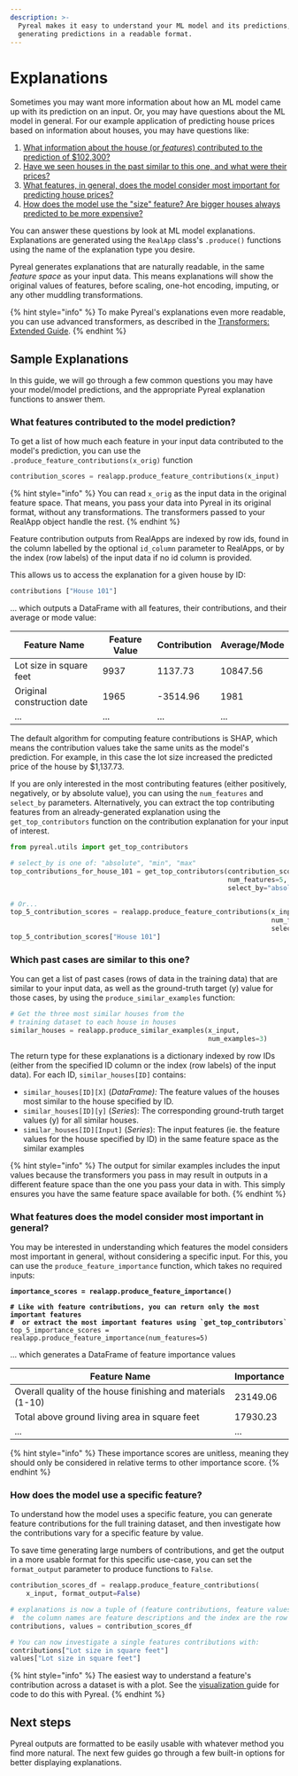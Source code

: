 ```yaml
---
description: >-
  Pyreal makes it easy to understand your ML model and its predictions,
  generating predictions in a readable format.
---
```


# Explanations

Sometimes you may want more information about how an ML model came up with its prediction on an input. Or, you may have questions about the ML model in general. For our example application of predicting house prices based on information about houses, you may have questions like:

1. [What information about the house (or _features_) contributed to the prediction of $102,300?](explanations.md#what-features-contributed-to-the-model-prediction)
2. [Have we seen houses in the past similar to this one, and what were their prices?](explanations.md#which-past-cases-are-similiar-to-this-one)
3. [What features, in general, does the model consider most important for predicting house prices?](explanations.md#what-features-does-the-model-consider-most-important-in-general)
4. [How does the model use the "size" feature? Are bigger houses always predicted to be more expensive?](explanations.md#how-does-the-model-use-a-specific-feature)

You can answer these questions by look at ML model explanations. Explanations are generated using the `RealApp` class's `.produce()` functions using the name of the explanation type you desire.

Pyreal generates explanations that are naturally readable, in the same _feature space_ as your input data. This means explanations will show the original values of features, before scaling, one-hot encoding, imputing, or any other muddling transformations.&#x20;

{% hint style="info" %}
To make Pyreal's explanations even more readable, you can use advanced transformers, as described in the [Transformers: Extended Guide](../data-preparation-and-modelling/transformers-extended-guide.md).
{% endhint %}

## Sample Explanations

In this guide, we will go through a few common questions you may have your model/model predictions, and the appropriate Pyreal explanation functions to answer them.

### What features contributed to the model prediction?

To get a list of how much each feature in your input data contributed to the model's prediction, you can use the `.produce_feature_contributions(x_orig)` function

```python
contribution_scores = realapp.produce_feature_contributions(x_input)
```

{% hint style="info" %}
You can read `x_orig` as the input data in the original feature space. That means, you pass your data into Pyreal in its original format, without any transformations. The transformers passed to your RealApp object handle the rest.
{% endhint %}

Feature contribution outputs from RealApps are indexed by row ids, found in the column labelled by the optional `id_column` parameter to RealApps, or by the index (row labels) of the input data if no id column is provided.&#x20;

This allows us to access the explanation for a given house by ID:

```python
contributions ["House 101"]
```

... which outputs a DataFrame with all features, their contributions, and their average or mode value:

| Feature Name               | Feature Value | Contribution | Average/Mode |
| -------------------------- | ------------- | ------------ | ------------ |
| Lot size in square feet    | 9937          | 1137.73      | 10847.56     |
| Original construction date | 1965          | -3514.96     | 1981         |
| ...                        | ...           | ...          | ...          |

The default algorithm for computing feature contributions is SHAP, which means the contribution values take the same units as the model's prediction. For example, in this case the lot size increased the predicted price of the house by $1,137.73.

If you are only interested in the most contributing features (either positively, negatively, or by absolute value), you can using the `num_features` and `select_by` parameters. Alternatively, you can extract the top contributing features from an already-generated explanation using the `get_top_contributors` function on the contribution explanation for your input of interest.

```python
from pyreal.utils import get_top_contributors

# select_by is one of: "absolute", "min", "max"
top_contributions_for_house_101 = get_top_contributors(contribution_scores["House 101"], 
                                                       num_features=5, 
                                                       select_by="absolute")

# Or...
top_5_contribution_scores = realapp.produce_feature_contributions(x_input, 
                                                                  num_features=5,
                                                                  select_by="absolute")
top_5_contribution_scores["House 101"]
```

### Which past cases are similar to this one?

You can get a list of past cases (rows of data in the training data) that are similar to your input data, as well as the ground-truth target (y) value for those cases, by using the `produce_similar_examples` function:

```python
# Get the three most similar houses from the 
# training dataset to each house in houses
similar_houses = realapp.produce_similar_examples(x_input, 
                                                  num_examples=3)
```

The return type for these explanations is a dictionary indexed by row IDs (either from the specified ID column or the index (row labels) of the input data). For each ID, `similar_houses[ID]` contains:

* `similar_houses[ID][X]` (_DataFrame):_ The feature values of the houses most similar to the house specified by ID.
* `similar_houses[ID][y]` (_Series_): The corresponding ground-truth target values (y) for all similar houses.
* `similar_houses[ID][Input]` (_Series_): The input features (ie. the feature values for the house specified by ID) in the same feature space as the similar examples

{% hint style="info" %}
The output for similar examples includes the input values because the transformers you pass in may result in outputs in a different feature space than the one you pass your data in with. This simply ensures you have the same feature space available for both.
{% endhint %}

### What features does the model consider most important in general?

You may be interested in understanding which features the model considers most important in general, without considering a specific input. For this, you can use the `produce_feature_importance` function, which takes no required inputs:

<pre class="language-python"><code class="lang-python"><strong>importance_scores = realapp.produce_feature_importance()
</strong><strong>
</strong><strong># Like with feature contributions, you can return only the most important features
</strong><strong>#  or extract the most important features using `get_top_contributors`
</strong>top_5_importance_scores = realapp.produce_feature_importance(num_features=5)
</code></pre>

... which generates a DataFrame of feature importance values

| Feature Name                                                | Importance |
| ----------------------------------------------------------- | ---------- |
| Overall quality of the house finishing and materials (1-10) | 23149.06   |
| Total above ground living area in square feet               | 17930.23   |
| ...                                                         | ...        |

{% hint style="info" %}
These importance scores are unitless, meaning they should only be considered in relative terms to other importance score.
{% endhint %}

### How does the model use a specific feature?

To understand how the model uses a specific feature, you can generate feature contributions for the full training dataset, and then investigate how the contributions vary for a specific feature by value.

To save time generating large numbers of contributions, and get the output in a more usable format for this specific use-case, you can set the `format_output` parameter to produce functions to `False`.

```python
contribution_scores_df = realapp.produce_feature_contributions(
    x_input, format_output=False)

# explanations is now a tuple of (feature contributions, feature values), where
#  the column names are feature descriptions and the index are the row ids.
contributions, values = contribution_scores_df 

# You can now investigate a single features contributions with:
contributions["Lot size in square feet"]
values["Lot size in square feet"]
```

{% hint style="info" %}
The easiest way to understand a feature's contribution across a dataset is with a plot. See the [visualization ](visualizing-explanations.md)guide for code to do this with Pyreal.
{% endhint %}

## Next steps

Pyreal outputs are formatted to be easily usable with whatever method you find more natural. The next few guides go through a few built-in options for better displaying explanations.
